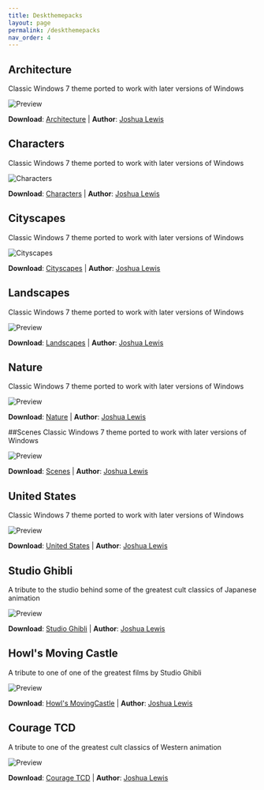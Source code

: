 ```yaml
---
title: Deskthemepacks
layout: page
permalink: /deskthemepacks
nav_order: 4
---
```


## Architecture
Classic Windows 7 theme ported to work with later versions of Windows

![Preview][ArchitecturePreview]

 **Download**: [Architecture][Architecture] | **Author**: [Joshua Lewis][PhantomNimbi]

## Characters 
Classic Windows 7 theme ported to work with later versions of Windows

![Characters][CharactersPreview]

 **Download**: [Characters][Characters] | **Author**: [Joshua Lewis][PhantomNimbi]

## Cityscapes
Classic Windows 7 theme ported to work with later versions of Windows

![Cityscapes][CityscapesPreview]

 **Download**: [Cityscapes][Cityscapes] | **Author**: [Joshua Lewis][PhantomNimbi]

## Landscapes
Classic Windows 7 theme ported to work with later versions of Windows

![Preview][LandscapesPreview]

 **Download**: [Landscapes][Landscapes] | **Author**: [Joshua Lewis][PhantomNimbi]

## Nature
Classic Windows 7 theme ported to work with later versions of Windows

![Preview][NaturePreview]

**Download**: [Nature][Nature] | **Author**: [Joshua Lewis][PhantomNimbi]

##Scenes
Classic Windows 7 theme ported to work with later versions of Windows

![Preview][ScenesPreview]

 **Download**: [Scenes][Scenes] | **Author**: [Joshua Lewis][PhantomNimbi]

## United States
Classic Windows 7 theme ported to work with later versions of Windows

![Preview][UnitedStatesPreview]

 **Download**: [United States][UnitedStates] | **Author**: [Joshua Lewis][PhantomNimbi]

## Studio Ghibli
A tribute to the studio behind some of the greatest cult classics of Japanese animation

![Preview][StudioGhibliPreview]

 **Download**:  [Studio Ghibli][StudioGhibli] | **Author**: [Joshua Lewis][PhantomNimbi]

## Howl's Moving Castle
A tribute to one of one of the greatest films by Studio Ghibli

![Preview][HowlsMovingCastlePreview]

 **Download**: [Howl's MovingCastle][HowlsMovingCastle] | **Author**: [Joshua Lewis][PhantomNimbi]


## Courage TCD
A tribute to one of the greatest cult classics of Western animation

![Preview][CourageTCDPreview]

 **Download**: [Courage TCD][CourageTCD] | **Author**: [Joshua Lewis][PhantomNimbi]



[PhantomNimbi]: https://github.com/PhantomNimbi

[Architecture]: https://github.com/TBR-Development/Windows-Deskthemepacks/tree/main/projects/Architecture/

[Characters]: https://github.com/TBR-Development/Windows-Deskthemepacks/tree/main/projects/Characters/

[Nature]: https://github.com/TBR-Development/Windows-Deskthemepacks/tree/main/projects/Nature/

[Scenes]: https://github.com/TBR-Development/Windows-Deskthemepacks/tree/main/projects/Scenes/

[Cityscapes]: https://github.com/TBR-Development/Windows-Deskthemepacks/tree/main/projects/Cityscapes/

[Landscapes]: https://github.com/TBR-Development/Windows-Deskthemepacks/tree/main/projects/Landscapes/

[UnitedStates]: https://github.com/TBR-Development/Windows-Deskthemepacks/tree/main/projects/United%20States/

[StudioGhibli]: https://github.com/TBR-Development/Windows-Deskthemepacks/tree/main/projects/Studii%20Ghibli/

[HowlsMovingCastle]: https://github.com/TBR-Development/Windows-Deskthemepacks/tree/main/projects/Howls%20Moving%20Castle/

[CourageTCD]: https://github.com/TBR-Development/Windows-Deskthemepacks/tree/main/projects/Courage%20TCD/

[ScenesPreview]: assets/images/Scenes.png

[CharactersPreview]: assets/images/Characters.png

[LandscapesPreview]: assets/images/Landscapes.png

[NaturePreview]: assets/images/Nature.png

[CityscapesPreview]: assets/images/Cityscapes.png

[ArchitecturePreview]: assets/images/Architecture.png

[UnitedStatesPreview]: assets/images/United%20States.png

[StudioGhibliPreview]: assets/images/Studio%20Ghibli.png

[HowlsMovingCastlePreview]: assets/images/Howls%20Moving%20Castle.png

[CourageTCDPreview]: assets/images/Courage%20TCD.png


